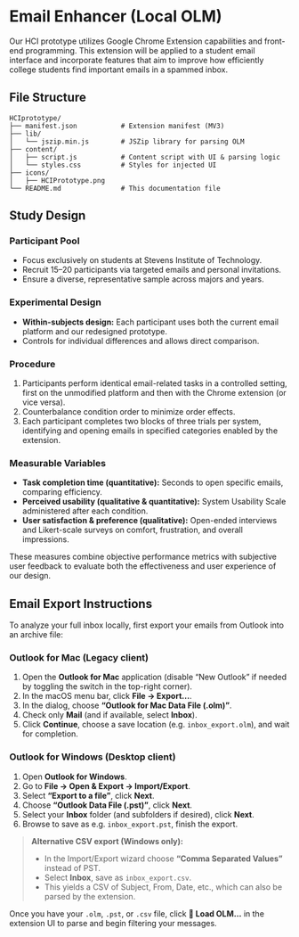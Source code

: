 # Email Enhancer (Local OLM)

Our HCI prototype utilizes Google Chrome Extension capabilities and front-end programming. This extension will be applied to a student email interface and incorporate features that aim to improve how efficiently college students find important emails in a spammed inbox.

## File Structure

```
HCIprototype/
├── manifest.json           # Extension manifest (MV3)
├── lib/
│   └── jszip.min.js        # JSZip library for parsing OLM
├── content/
│   ├── script.js           # Content script with UI & parsing logic
│   └── styles.css          # Styles for injected UI
├── icons/
│   ├── HCIPrototype.png
└── README.md               # This documentation file
```

## Study Design

### Participant Pool
- Focus exclusively on students at Stevens Institute of Technology.  
- Recruit 15–20 participants via targeted emails and personal invitations.  
- Ensure a diverse, representative sample across majors and years.

### Experimental Design
- **Within-subjects design:** Each participant uses both the current email platform and our redesigned prototype.  
- Controls for individual differences and allows direct comparison.

### Procedure
1. Participants perform identical email-related tasks in a controlled setting, first on the unmodified platform and then with the Chrome extension (or vice versa).  
2. Counterbalance condition order to minimize order effects.  
3. Each participant completes two blocks of three trials per system, identifying and opening emails in specified categories enabled by the extension.

### Measurable Variables
- **Task completion time (quantitative):** Seconds to open specific emails, comparing efficiency.  
- **Perceived usability (qualitative & quantitative):** System Usability Scale administered after each condition.  
- **User satisfaction & preference (qualitative):** Open-ended interviews and Likert-scale surveys on comfort, frustration, and overall impressions.

These measures combine objective performance metrics with subjective user feedback to evaluate both the effectiveness and user experience of our design.

## Email Export Instructions

To analyze your full inbox locally, first export your emails from Outlook into an archive file:

### Outlook for Mac (Legacy client)
1. Open the **Outlook for Mac** application (disable “New Outlook” if needed by toggling the switch in the top-right corner).  
2. In the macOS menu bar, click **File → Export…**.  
3. In the dialog, choose **“Outlook for Mac Data File (.olm)”**.  
4. Check only **Mail** (and if available, select **Inbox**).  
5. Click **Continue**, choose a save location (e.g. `inbox_export.olm`), and wait for completion.

### Outlook for Windows (Desktop client)
1. Open **Outlook for Windows**.  
2. Go to **File → Open & Export → Import/Export**.  
3. Select **“Export to a file”**, click **Next**.  
4. Choose **“Outlook Data File (.pst)”**, click **Next**.  
5. Select your **Inbox** folder (and subfolders if desired), click **Next**.  
6. Browse to save as e.g. `inbox_export.pst`, finish the export.

> **Alternative CSV export (Windows only):**  
> - In the Import/Export wizard choose **“Comma Separated Values”** instead of PST.  
> - Select **Inbox**, save as `inbox_export.csv`.  
> - This yields a CSV of Subject, From, Date, etc., which can also be parsed by the extension.

Once you have your `.olm`, `.pst`, or `.csv` file, click **📂 Load OLM…** in the extension UI to parse and begin filtering your messages.
